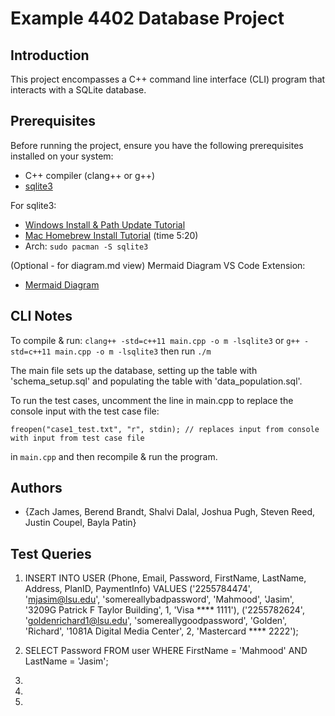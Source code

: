 <!-- @format -->

# Example 4402 Database Project

## Introduction

This project encompasses a C++ command line interface (CLI) program that interacts with a SQLite database.

## Prerequisites

Before running the project, ensure you have the following prerequisites installed on your system:

- C++ compiler (clang++ or g++)
- [sqlite3](https://www.sqlite.org/download.html)

For sqlite3:

- [Windows Install & Path Update Tutorial](https://www.youtube.com/watch?v=XA3w8tQnYCA)
- [Mac Homebrew Install Tutorial](https://www.youtube.com/watch?v=2CAspm7YwTU) (time 5:20)
- Arch: `sudo pacman -S sqlite3`

(Optional - for diagram.md view) Mermaid Diagram VS Code Extension:

- [Mermaid Diagram](https://marketplace.visualstudio.com/items?itemName=bierner.markdown-mermaid)

## CLI Notes

To compile & run:
`clang++ -std=c++11 main.cpp -o m -lsqlite3` or
`g++ -std=c++11 main.cpp -o m -lsqlite3`
then run `./m`

The main file sets up the database, setting up the table with 'schema_setup.sql' and populating the table with 'data_population.sql'.

To run the test cases, uncomment the line in main.cpp to replace the console input with the test case file:

```
freopen("case1_test.txt", "r", stdin); // replaces input from console with input from test case file
```

in `main.cpp` and then recompile & run the program.

## Authors

- {Zach James, Berend Brandt, Shalvi Dalal, Joshua Pugh, Steven Reed, Justin Coupel, Bayla Patin}

## Test Queries

1. INSERT INTO USER (Phone, Email, Password, FirstName, LastName, Address, PlanID, PaymentInfo) VALUES ('2255784474', 'mjasim@lsu.edu', 'somereallybadpassword', 'Mahmood', 'Jasim', '3209G Patrick F Taylor Building', 1, 'Visa **** 1111'), ('2255782624', 'goldenrichard1@lsu.edu', 'somereallygoodpassword', 'Golden', 'Richard', '1081A Digital Media Center', 2, 'Mastercard **** 2222');

2. SELECT Password FROM user WHERE FirstName = 'Mahmood' AND LastName = 'Jasim';

3.

4.

5. 

